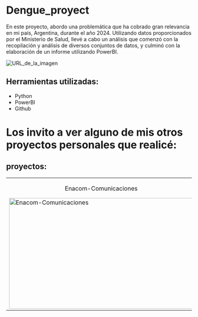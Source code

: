 # Dengue_proyect
En este proyecto, abordo una problemática que ha cobrado gran relevancia en mi país, Argentina, durante el año 2024. Utilizando datos proporcionados por el Ministerio de Salud, llevé a cabo un análisis que comenzó con la recopilación y análisis de diversos conjuntos de datos, y culminó con la elaboración de un informe utilizando PowerBI.

![URL_de_la_imagen](https://cloudfront-us-east-1.images.arcpublishing.com/infobae/7MD3PAPQIRCDTEDI5MFPGV3KQY.jpg)

## Herramientas utilizadas:
- Python
- PowerBI
- Github

# Los invito a ver alguno de mis otros proyectos personales que realicé:

<h2> proyectos: </h2>

<table>
  <tr>
    <td>
      <p align="center">Enacom-Comunicaciones</p>
      <a href="https://github.com/IsmaDeveloper16/Enacom-Comunicaciones">
        <img src="https://www.enacom.gob.ar/multimedia/noticias/N/202104/archivo_20210414032123_6165_720x447.jpg" alt="Enacom-Comunicaciones" width="500" height="300">
      </a>
    </td>
    <td>
      <p align="center"> NewYorkDrive </p>
      <a href="https://github.com/IsmaDeveloper16/Proyecto-final">
        <img src="https://cnnespanol.cnn.com/wp-content/uploads/2022/03/220324090854-02-nyc-taxi-cab-file-full-169.jpg?quality=100&strip=info" alt="NewYorkDrive" width="500" height="300">
      </a>
    </td>
    <td>
      <p align="center">STEAM-GAMES</p>
      <a href="https://github.com/IsmaDeveloper16/Steam-games">
        <img src="https://cdn.akamai.steamstatic.com/store/home/store_home_share.jpg" alt="STEAM-GAMES" width="500" height="300">
      </a>
    </td>
  </tr>
</table>
